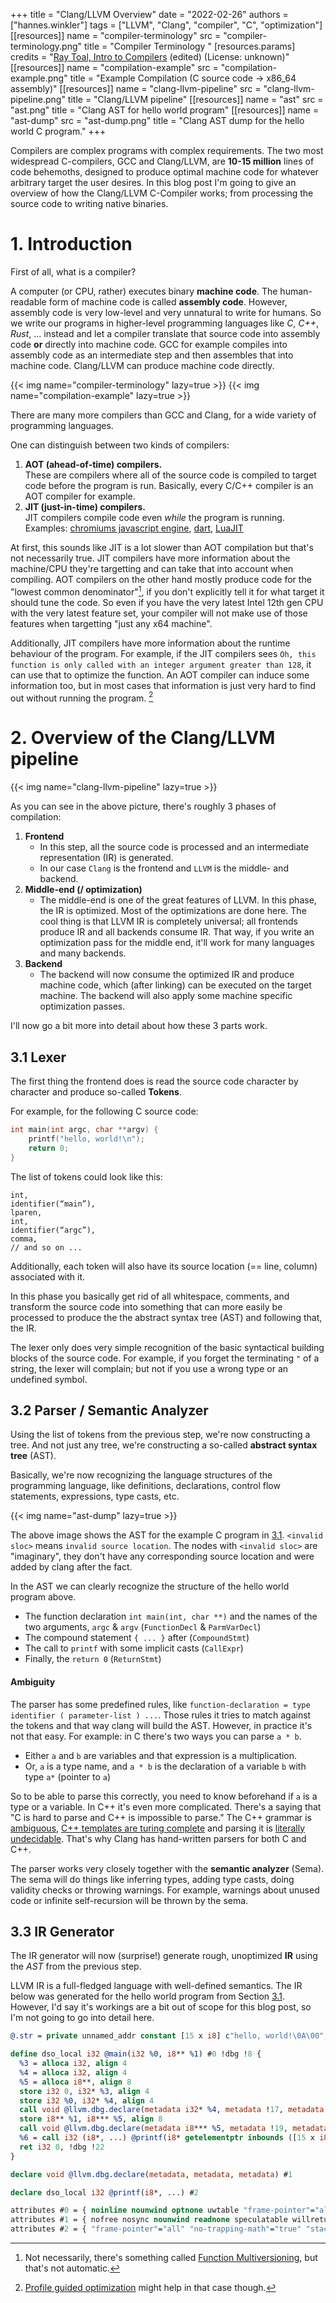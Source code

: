 +++
title = "Clang/LLVM Overview"
date = "2022-02-26"
authors = ["hannes.winkler"]
tags = ["LLVM", "Clang", "compiler", "C", "optimization"]
[[resources]]
name = "compiler-terminology"
src = "compiler-terminology.png"
title = "Compiler Terminology "
[resources.params]
  credits = "[Ray Toal, Intro to Compilers](https://cs.lmu.edu/~ray/images/staticcompilation.png) (edited) (License: unknown)"
[[resources]]
name = "compilation-example"
src = "compilation-example.png"
title = "Example Compilation (C source code -> x86_64 assembly)"
[[resources]]
name = "clang-llvm-pipeline"
src = "clang-llvm-pipeline.png"
title = "Clang/LLVM pipeline"
[[resources]]
name = "ast"
src = "ast.png"
title = "Clang AST for hello world program"
[[resources]]
name = "ast-dump"
src = "ast-dump.png"
title = "Clang AST dump for the hello world C program."
+++

Compilers are complex programs with complex requirements. The two most widespread C-compilers, GCC and Clang/LLVM, are **10-15 million** lines of code behemoths, designed to produce optimal machine code for whatever arbitrary target the user desires.
In this blog post I'm going to give an overview of how the Clang/LLVM C-Compiler works; from processing the source code to writing native binaries.

<!--more-->

# 1. Introduction

First of all, what is a compiler?

A computer (or CPU, rather) executes binary **machine code**. The human-readable form of machine code is called **assembly code**. However, assembly code is very low-level and very unnatural to write for humans. So we write our programs in higher-level programming languages like *C*, *C++*, *Rust*, ... instead and let a compiler translate that source code into assembly code **or** directly into machine code. GCC for example compiles into assembly code as an intermediate step and then assembles that into machine code. Clang/LLVM can produce machine code directly.

{{< img name="compiler-terminology" lazy=true >}}
{{< img name="compilation-example" lazy=true >}}

There are many more compilers than GCC and Clang, for a wide variety of programming languages.

One can distinguish between two kinds of compilers:
1. **AOT (ahead-of-time) compilers.**  
  These are compilers where all of the source code is compiled to target code before the program is run.
  Basically, every C/C++ compiler is an AOT compiler for example.
2. **JIT (just-in-time) compilers.**  
  JIT compilers compile code even *while* the program is running.  
  Examples: [chromiums javascript engine](https://v8.dev/), [dart](https://dart.dev/overview), [LuaJIT](https://luajit.org/)

At first, this sounds like JIT is a lot slower than AOT compilation but that's not necessarily true. JIT compilers have more information about the machine/CPU they're targetting and can take that into account when compiling. AOT compilers on the other hand mostly produce code for the "lowest common denominator"[^1], if you don't explicitly tell it for what target it should tune the code. So even if you have the very latest Intel 12th gen CPU with the very latest feature set, your compiler will not make use of those features when targetting "just any x64 machine".

Additionally, JIT compilers have more information about the runtime behaviour of the program. For example, if the JIT compilers sees `Oh, this function is only called with an integer argument greater than 128`, it can use that to optimize the function. An AOT compiler can induce some information too, but in most cases that information is just very hard to find out without running the program. [^2]

# 2. Overview of the Clang/LLVM pipeline

{{< img name="clang-llvm-pipeline" lazy=true >}}

As you can see in the above picture, there's roughly 3 phases of compilation:
1. **Frontend**
    - In this step, all the source code is processed and an intermediate representation (IR) is generated.
    - In our case `Clang` is the frontend and `LLVM` is the middle- and backend.
2. **Middle-end (/ optimization)**
    - The middle-end is one of the great features of LLVM. In this phase, the IR is optimized. Most of the optimizations are done here. The cool thing is that LLVM IR is completely universal; all frontends produce IR and all backends consume IR. That way, if you write an optimization pass for the middle end, it'll work for many languages and many backends.
3. **Backend**
    - The backend will now consume the optimized IR and produce machine code, which (after linking) can be executed on the target machine. The backend will also apply some machine specific optimization passes.

I'll now go a bit more into detail about how these 3 parts work.

## 3.1 Lexer

The first thing the frontend does is read the source code character by character and produce so-called **Tokens**.

For example, for the following C source code:
```C
int main(int argc, char **argv) {
    printf("hello, world!\n");
    return 0;
}
```

The list of tokens could look like this:
```
int,
identifier(“main”),
lparen,
int,
identifier(“argc”),
comma,
// and so on ...
```

Additionally, each token will also have its source location (== line, column) associated with it.

In this phase you basically get rid of all whitespace, comments, and transform the source code into something that can more easily be processed to produce the the abstract syntax tree (AST) and following that, the IR.

The lexer only does very simple recognition of the basic syntactical building blocks of the source code. For example, if you forget the terminating `"` of a string, the lexer will complain; but not if you use a wrong type or an undefined symbol.

## 3.2 Parser / Semantic Analyzer

Using the list of tokens from the previous step, we're now constructing a tree. And not just any tree, we're constructing a so-called **abstract syntax tree** (AST).

Basically, we're now recognizing the language structures of the programming language, like definitions, declarations, control flow statements, expressions, type casts, etc. 

{{< img name="ast-dump" lazy=true >}}

The above image shows the AST for the example C program in [3.1](#31-lexer). `<invalid sloc>` means `invalid source location`. The nodes with `<invalid sloc>` are "imaginary", they don't have any corresponding source location and were added by clang after the fact.

In the AST we can clearly recognize the structure of the hello world program above.
- The function declaration `int main(int, char **)` and the names of the two arguments, `argc` & `argv` (`FunctionDecl` & `ParmVarDecl`)
- The compound statement `{ ... }` after (`CompoundStmt`)
- The call to `printf` with some implicit casts (`CallExpr`)
- Finally, the `return 0` (`ReturnStmt`)

#### Ambiguity

The parser has some predefined rules, like `function-declaration = type identifier ( parameter-list ) ...`. Those rules it tries to match against the tokens and that way clang will build the AST. However, in practice it's not that easy. For example: in C there's two ways you can parse `a * b`.
- Either `a` and `b` are variables and that expression is a multiplication. 
- Or, `a` is a type name, and `a * b` is the declaration of a variable `b` with type `a*` (pointer to `a`)

So to be able to parse this correctly, you need to know beforehand if `a` is a type or a variable. In C++ it's even more complicated. There's a saying that "C is hard to parse and C++ is impossible to parse." The C++ grammar is [ambiguous](https://en.wikipedia.org/wiki/Most_vexing_parse), [C++ templates are turing complete](http://port70.net/~nsz/c/c%2B%2B/turing.pdf) and parsing it is [literally undecidable](https://blog.reverberate.org/2013/08/parsing-c-is-literally-undecidable.html). That's why Clang has hand-written parsers for both C and C++.

The parser works very closely together with the **semantic analyzer** (Sema). The sema will do things like inferring types, adding type casts, doing validity checks or throwing warnings. For example, warnings about unused code or infinite self-recursion will be thrown by the sema.

## 3.3 IR Generator

The IR generator will now (surprise!) generate rough, unoptimized **IR** using the *AST* from the previous step.

LLVM IR is a full-fledged language with well-defined semantics. The IR below was generated for the hello world program from Section [3.1](#31-lexer). However, I'd say it's workings are a bit out of scope for this blog post, so I'm not going to go into detail here.

```llvm
@.str = private unnamed_addr constant [15 x i8] c"hello, world!\0A\00", align 1

define dso_local i32 @main(i32 %0, i8** %1) #0 !dbg !8 {
  %3 = alloca i32, align 4
  %4 = alloca i32, align 4
  %5 = alloca i8**, align 8
  store i32 0, i32* %3, align 4
  store i32 %0, i32* %4, align 4
  call void @llvm.dbg.declare(metadata i32* %4, metadata !17, metadata !DIExpression()), !dbg !18
  store i8** %1, i8*** %5, align 8
  call void @llvm.dbg.declare(metadata i8*** %5, metadata !19, metadata !DIExpression()), !dbg !20
  %6 = call i32 (i8*, ...) @printf(i8* getelementptr inbounds ([15 x i8], [15 x i8]* @.str, i64 0, i64 0)), !dbg !21
  ret i32 0, !dbg !22
}

declare void @llvm.dbg.declare(metadata, metadata, metadata) #1

declare dso_local i32 @printf(i8*, ...) #2

attributes #0 = { noinline nounwind optnone uwtable "frame-pointer"="all" "min-legal-vector-width"="0" "no-trapping-math"="true" "stack-protector-buffer-size"="8" "target-cpu"="x86-64" "target-features"="+cx8,+fxsr,+mmx,+sse,+sse2,+x87" "tune-cpu"="generic" }
attributes #1 = { nofree nosync nounwind readnone speculatable willreturn }
attributes #2 = { "frame-pointer"="all" "no-trapping-math"="true" "stack-protector-buffer-size"="8" "target-cpu"="x86-64" "target-features"="+cx8,+fxsr,+mmx,+sse,+sse2,+x87" "tune-cpu"="generic" }
```



[^1]: Not necessarily, there's something called [Function Multiversioning](https://hannes.hauswedell.net/post/2017/12/09/fmv/), but that's not automatic.

[^2]: [Profile guided optimization](https://en.wikipedia.org/wiki/Profile-guided_optimization) might help in that case though.